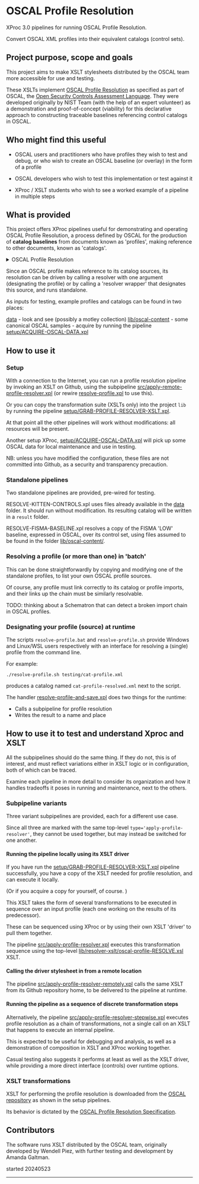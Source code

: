 # OSCAL Profile Resolution

XProc 3.0 pipelines for running OSCAL Profile Resolution.

Convert OSCAL XML profiles into their equivalent catalogs (control sets).

## Project purpose, scope and goals

This project aims to make XSLT stylesheets distributed by the OSCAL team more accessible for use and testing.

These XSLTs implement [OSCAL Profile Resolution](https://pages.nist.gov/OSCAL/resources/concepts/processing/profile-resolution) as specified as part of OSCAL, the [Open Security Controls Assessment Language](https://pages.nist.gov/OSCAL). They were developed originally by NIST Team (with the help of an expert volunteer) as a demonstration and proof-of-concept (viability) for this declarative approach to constructing traceable baselines referencing control catalogs in OSCAL.

## Who might find this useful
 
- OSCAL users and practitioners who have profiles they wish to test and debug, or who wish to create an OSCAL baseline (or overlay) in the form of a profile

- OSCAL developers who wish to test this implementation or test against it

- XProc / XSLT students who wish to see a worked example of a pipeline in multiple steps

## What is provided

This project offers XProc pipelines useful for demonstrating and operating OSCAL Profile Resolution, a process defined by OSCAL for the production of **catalog baselines** from documents known as 'profiles', making reference to other documents, known as 'catalogs'.

<details><summary>OSCAL Profile Resolution</summary>

OSCAL profile resolution is defined normatively in a draft [specification and detailed description](https://pages.nist.gov/OSCAL/resources/concepts/processing/profile-resolution/) on the OSCAL web site, as part of the OSCAL specification.

OSCAL profiles and catalogs center around the concept of controls. Catalogs are collections of controls, and profiles are tailored selections of controls from catalogs.

In its most reduced form, a catalog might have controls A, B and C, and a profile selects A and B. To resolve this profile is to produce a catalog containing controls A and B. Control C for the catalog is considered to be out of scope for the catalog (the 'tailored baseline' or 'overlay') resulting from profile resolution. The profile does not contain the controls - it selects them. The controls, that is, are selected in the profile and *shown* in the resolved catalog, showing a subset of the original's controls.

Thus 'resolution' may be conceived of as a function that accepts profile and catalog inputs (in pseudo code)

```
resolve(profile, catalog) => catalog
```

which is eerily similar to a generalized transformation architecture

```
transform(stylesheet, document) => document
```

with an important caveat - a profile must designate its own catalog sources.\* (And there can be more than one.)

So

```
profile(catalog+) => resolve() => catalog
```

Where the result catalog represents the output of the resolution operation on the source profile (with its catalogs).

* While an OSCAL profile in principle could be resolved against any OSCAL catalog, not only those it designates, such behavior would be non-normative, and the process useful only for analysis and forensics, no longer meeting requirements for traceability.
</details>

Since an OSCAL profile makes reference to its catalog sources, its resolution can be driven by calling a resolver with one argument (designating the profile) or by calling a 'resolver wrapper' that designates this source, and runs standalone.

As inputs for testing, example profiles and catalogs can be found in two places:

[data](data) - look and see (possibly a motley collection)
[lib/oscal-content](lib/oscal-content) - some canonical OSCAL samples - acquire by running the pipeline [setup/ACQUIRE-OSCAL-DATA.xpl](setup/ACQUIRE-OSCAL-DATA.xpl)

## How to use it

### Setup

With a connection to the Internet, you can run a profile resolution pipeline by invoking an XSLT on Github, using the subpipeline [src/apply-remote-profile-resolver.xpl](src/apply-remote-profile-resolver.xpl) (or rewire [resolve-profile.xpl](resolve-profile.xpl) to use this).

Or you can copy the transformation suite (XSLTs only) into the project `lib` by running the pipeline [setup/GRAB-PROFILE-RESOLVER-XSLT.xpl](setup/GRAB-PROFILE-RESOLVER-XSLT.xpl).



At that point all the other pipelines will work without modifications: all resources will be present.

Another setup XProc, [setup/ACQUIRE-OSCAL-DATA.xpl](setup/ACQUIRE-OSCAL-DATA.xpl) will pick up some OSCAL data for local maintenance and use in testing.

NB: unless you have modified the configuration, these files are not committed into Github, as a security and transparency precaution.

### Standalone pipelines

Two standalone pipelines are provided, pre-wired for testing.

RESOLVE-KITTEN-CONTROLS.xpl uses files already available in the [data](data) folder. It should run without modification. Its resulting catalog will be written in a `result` folder.

RESOLVE-FISMA-BASELINE.xpl resolves a copy of the FISMA 'LOW' baseline, expressed in OSCAL, over its control set, using files assumed to be found in the folder [lib/oscal-content/](lib/oscal-content/).

### Resolving a profile (or more than one) in 'batch'

This can be done straightforwardly by copying and modifying one of the standalone profiles, to list your own OSCAL profile sources.

Of course, any profile must link correctly to its catalog or profile imports, and their links up the chain must be similarly resolvable.

TODO: thinking about a Schematron that can detect a broken import chain in OSCAL profiles.

### Designating your profile (source) at runtime

The scripts `resolve-profile.bat` and `resolve-profile.sh` provide Windows and Linux/WSL users respectively with an interface for resolving a (single) profile from the command line.

For example:

```
./resolve-profile.sh testing/cat-profile.xml
```

produces a catalog named `cat-profile-resolved.xml` next to the script.

The handler [resolve-profile-and-save.xpl](resolve-profile-and-save.xpl) does two things for the runtime:
 - Calls a subpipeline for profile resolution
 - Writes the result to a name and place

## How to use it to test and understand Xproc and XSLT

All the subpipelines should do the same thing. If they do not, this is of interest, and must reflect variations either in XSLT logic or in configuration, both of which can be traced.

Examine each pipeline in more detail to consider its organization and how it handles tradeoffs it poses in running and maintenance, next to the others.

### Subpipeline variants

Three variant subpipelines are provided, each for a different use case.

Since all three are marked with the same top-level `type='apply-profile-resolver'`, they cannot be used together, but may instead be switched for one another.

#### Running the pipeline locally using its XSLT driver

If you have run the [setup/GRAB-PROFILE-RESOLVER-XSLT.xpl](setup/GRAB-PROFILE-RESOLVER-XSLT.xpl) pipeline successfully, you have a copy of the XSLT needed for profile resolution, and can execute it locally.

(Or if you acquire a copy for yourself, of course. )

This XSLT takes the form of several transformations to be executed in sequence over an input profile (each one working on the results of its predecessor).

These can be sequenced using XProc or by using their own XSLT 'driver' to pull them together.

The pipeline [src/apply-profile-resolver.xpl](src/apply-profile-resolver.xpl) executes this transformation sequence using the top-level [lib/resolver-xslt/oscal-profile-RESOLVE.xsl](lib/resolver-xslt/oscal-profile-RESOLVE.xsl) XSLT.

#### Calling the driver stylesheet in from a remote location

The pipeline [src/apply-profile-resolver-remotely.xpl](src/apply-profile-resolver-remotely.xpl) calls the same XSLT from its Github repository home, to be delivered to the pipeline at runtime.

#### Running the pipeline as a sequence of discrete transformation steps

Alternatively, the pipeline [src/apply-profile-resolver-stepwise.xpl](src/apply-profile-resolver-stepwise.xpl) executes profile resolution as a chain of transformations, not a single call on an XSLT that happens to execute an internal pipeline.

This is expected to be useful for debugging and analysis, as well as a demonstration of composition in XSLT and XProc working together.

Casual testing also suggests it performs at least as well as the XSLT driver, while providing a more direct interface (controls) over runtime options.

### XSLT transformations

XSLT for performing the profile resolution is downloaded from the [OSCAL repository](https://github.com/usnistgov/OSCAL/tree/main/src/utils/resolver-pipeline) as shown in the setup pipelines.

Its behavior is dictated by the [OSCAL Profile Resolution Specification](https://pages.nist.gov/OSCAL/resources/concepts/processing/profile-resolution/).

## Contributors

The software runs XSLT distributed by the OSCAL team, originally developed by Wendell Piez, with further testing and development by Amanda Galtman.

started 20240523

---



